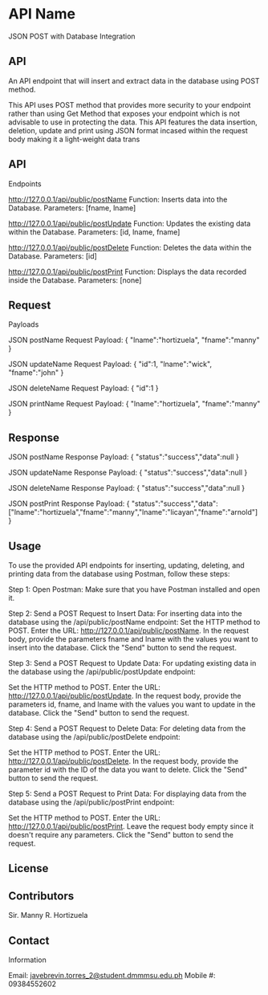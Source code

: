 # API Name
JSON POST with Database Integration


## API
An API endpoint that will insert and extract data in the database using POST method. 

This API uses POST method that provides more security to your endpoint rather than using Get Method that exposes your endpoint which is not advisable to use in protecting the data.
This API features the data insertion, deletion, update and print using JSON format incased within the request body making it a  light-weight data trans


## API
Endpoints

http://127.0.0.1/api/public/postName
Function:
  Inserts data into the Database.
Parameters:
  [fname, lname]

http://127.0.0.1/api/public/postUpdate
Function:
  Updates the existing data within the Database.
Parameters:
  [id, lname, fname]

http://127.0.0.1/api/public/postDelete
Function:
  Deletes the data within the Database.
Parameters:
  [id]

http://127.0.0.1/api/public/postPrint
Function: 
  Displays the data recorded inside the Database.
Parameters:
  [none]


## Request
Payloads

JSON postName Request Payload:
{
  "lname":"hortizuela",
   "fname":"manny"
}

JSON updateName Request Payload:
{
  "id":1,
  "lname":"wick",
   "fname":"john"
}

JSON deleteName Request Payload:
{
  "id":1
}

JSON printName Request Payload:
{
  "lname":"hortizuela",
   "fname":"manny"
}


## Response

JSON postName Response Payload:
{
         "status":"success","data":null
}

JSON updateName Response Payload:
{
         "status":"success","data":null
}

JSON deleteName Response Payload:
{
         "status":"success","data":null
}

JSON postPrint Response Payload:
{
         "status":"success","data":["lname":"hortizuela","fname":"manny","lname":"licayan","fname":"arnold"]
}


## Usage

To use the provided API endpoints for inserting, updating, deleting, and printing data from the database using Postman, follow these steps:

Step 1:
Open Postman:
Make sure that you have Postman installed and open it.

Step 2:
Send a POST Request to Insert Data:
For inserting data into the database using the /api/public/postName endpoint:
Set the HTTP method to POST. Enter the URL: http://127.0.0.1/api/public/postName.
In the request body, provide the parameters fname and lname with the values you want to insert into the database.
Click the "Send" button to send the request.

Step 3:
Send a POST Request to Update Data:
For updating existing data in the database using the /api/public/postUpdate endpoint:

Set the HTTP method to POST. Enter the URL: http://127.0.0.1/api/public/postUpdate.
In the request body, provide the parameters id, fname, and lname with the values you want to update in the database.
Click the "Send" button to send the request.

Step 4:
Send a POST Request to Delete Data:
For deleting data from the database using the /api/public/postDelete endpoint:

Set the HTTP method to POST. Enter the URL: http://127.0.0.1/api/public/postDelete.
In the request body, provide the parameter id with the ID of the data you want to delete.
Click the "Send" button to send the request.

Step 5: 
Send a POST Request to Print Data:
For displaying data from the database using the /api/public/postPrint endpoint:

Set the HTTP method to POST. Enter the URL: http://127.0.0.1/api/public/postPrint.
Leave the request body empty since it doesn't require any parameters.
Click the "Send" button to send the request.


## License


## Contributors
Sir. Manny R. Hortizuela
 

## Contact
Information

Email: javebrevin.torres_2@student.dmmmsu.edu.ph
Mobile #: 09384552602
